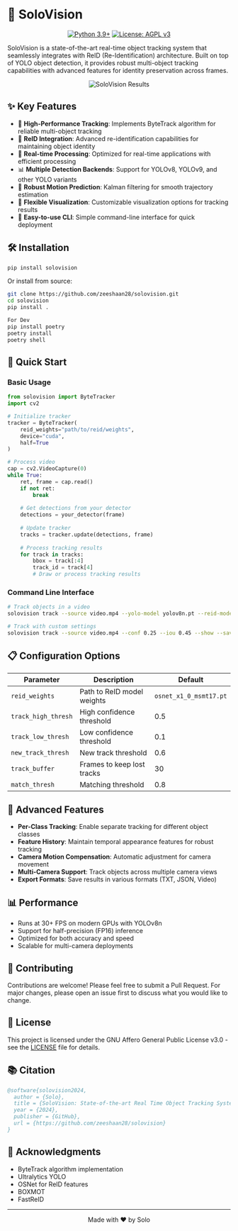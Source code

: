 # 🚀 SoloVision

<div align="center">

[![Python 3.9+](https://img.shields.io/badge/Python-3.9%2B-blue.svg)](https://www.python.org/downloads/)
[![License: AGPL v3](https://img.shields.io/badge/License-AGPL_v3-blue.svg)](https://www.gnu.org/licenses/agpl-3.0)

</div>

SoloVision is a state-of-the-art real-time object tracking system that seamlessly integrates with ReID (Re-Identification) architecture. Built on top of YOLO object detection, it provides robust multi-object tracking capabilities with advanced features for identity preservation across frames.

<div align="center">
  <img src="assets/results/solovision_results.gif" alt="SoloVision Results">
</div>

## ✨ Key Features

- 🎯 **High-Performance Tracking**: Implements ByteTrack algorithm for reliable multi-object tracking
- 🔄 **ReID Integration**: Advanced re-identification capabilities for maintaining object identity
- 🚀 **Real-time Processing**: Optimized for real-time applications with efficient processing
- 📊 **Multiple Detection Backends**: Support for YOLOv8, YOLOv9, and other YOLO variants
- 💪 **Robust Motion Prediction**: Kalman filtering for smooth trajectory estimation
- 🎨 **Flexible Visualization**: Customizable visualization options for tracking results
- 🔧 **Easy-to-use CLI**: Simple command-line interface for quick deployment

## 🛠️ Installation

```bash
pip install solovision
```

Or install from source:

```bash
git clone https://github.com/zeeshaan28/solovision.git
cd solovision
pip install .

For Dev
pip install poetry
poetry install
poetry shell
```

## 🚀 Quick Start

### Basic Usage

```python
from solovision import ByteTracker
import cv2

# Initialize tracker
tracker = ByteTracker(
    reid_weights="path/to/reid/weights",
    device="cuda",
    half=True
)

# Process video
cap = cv2.VideoCapture(0)
while True:
    ret, frame = cap.read()
    if not ret:
        break
        
    # Get detections from your detector
    detections = your_detector(frame)
    
    # Update tracker
    tracks = tracker.update(detections, frame)
    
    # Process tracking results
    for track in tracks:
        bbox = track[:4]
        track_id = track[4]
        # Draw or process tracking results
```

### Command Line Interface

```bash
# Track objects in a video
solovision track --source video.mp4 --yolo-model yolov8n.pt --reid-model osnet_x1_0_msmt17.pt

# Track with custom settings
solovision track --source video.mp4 --conf 0.25 --iou 0.45 --show --save
```

## 📋 Configuration Options

| Parameter | Description | Default |
|-----------|-------------|---------|
| `reid_weights` | Path to ReID model weights | `osnet_x1_0_msmt17.pt` |
| `track_high_thresh` | High confidence threshold | 0.5 |
| `track_low_thresh` | Low confidence threshold | 0.1 |
| `new_track_thresh` | New track threshold | 0.6 |
| `track_buffer` | Frames to keep lost tracks | 30 |
| `match_thresh` | Matching threshold | 0.8 |

## 🔧 Advanced Features

- **Per-Class Tracking**: Enable separate tracking for different object classes
- **Feature History**: Maintain temporal appearance features for robust tracking
- **Camera Motion Compensation**: Automatic adjustment for camera movement
- **Multi-Camera Support**: Track objects across multiple camera views
- **Export Formats**: Save results in various formats (TXT, JSON, Video)

## 📊 Performance

- Runs at 30+ FPS on modern GPUs with YOLOv8n
- Support for half-precision (FP16) inference
- Optimized for both accuracy and speed
- Scalable for multi-camera deployments

## 🤝 Contributing

Contributions are welcome! Please feel free to submit a Pull Request. For major changes, please open an issue first to discuss what you would like to change.

## 📝 License

This project is licensed under the GNU Affero General Public License v3.0 - see the [LICENSE](LICENSE) file for details.

## 📚 Citation

```bibtex
@software{solovision2024,
  author = {Solo},
  title = {SoloVision: State-of-the-art Real Time Object Tracking System},
  year = {2024},
  publisher = {GitHub},
  url = {https://github.com/zeeshaan28/solovision}
}
```

## 🙏 Acknowledgments

- ByteTrack algorithm implementation
- Ultralytics YOLO
- OSNet for ReID features
- BOXMOT
- FastReID

---
<p align="center">Made with ❤️ by Solo</p>
